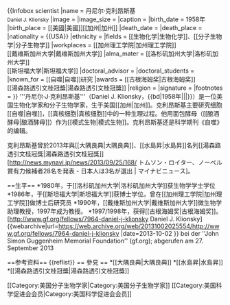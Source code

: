 {{Infobox scientist
|name              = 丹尼尔·克利昂斯基<br><small>Daniel J. Klionsky</small>
|image             = 
|image_size        = 
|caption           = 
|birth_date        = 1958年
|birth_place       = [[美國|美國]][[加州|加州]]
|death_date        = 
|death_place       = 
|nationality       = {{USA}}
|ethnicity         = 
|fields            = [[生物化学|生物化学]]、[[分子生物学|分子生物学]]
|workplaces        = [[加州理工学院|加州理工学院]]<br>[[戴维斯加州大学|戴维斯加州大学]]
|alma_mater        = [[洛杉矶加州大学|洛杉矶加州大学]]<br>[[斯坦福大学|斯坦福大学]]
|doctoral_advisor  = 
|doctoral_students = 
|known_for         = [[自噬|自噬]]研究
|awards            = [[古根海姆奖|古根海姆奖]]<br>[[湯森路透引文桂冠獎|湯森路透引文桂冠獎]]
|religion          =
|signature         =  <!--(filename only)-->
|footnotes         = 
}}
'''丹尼尔·J·克利昂斯基'''（Daniel J. Klionsky，{{bd|1958年|||}}）是一位美国生物化学家和分子生物学家，生于美国[[加州|加州]]。克利昂斯基主要研究细胞[[自噬|自噬]]，[[真核细胞|真核细胞]]中的一种生理过程。他用面包酵母（[[酿酒酵母|酿酒酵母]]）作为[[模式生物|模式生物]]。克利昂斯基还是科学期刊《自噬》的编辑。

克利昂斯基曾於2013年與[[大隅良典|大隅良典]]、[[水島昇|水島昇]]名列[[湯森路透引文桂冠獎|湯森路透引文桂冠獎]]<ref>[http://news.mynavi.jp/news/2013/09/25/168/ トムソン・ロイター、ノーベル賞有力候補者28名を発表 - 日本人は3名が選出 | マイナビニュース]</ref>。

==生平==
*1980年，于[[洛杉矶加州大学|洛杉矶加州大学]]获生物学学士学位
*1986年，于[[斯坦福大学|斯坦福大学]]获博士学位。曾在[[加州理工学院|加州理工学院]]做博士后研究员
*1990年，[[戴维斯加州大学|戴维斯加州大学]]微生物学助理教授，1997年成为教授。
*1997/1998年，获得[[古根海姆奖|古根海姆奖]]。<ref>[http://www.gf.org/fellows/7964-daniel-j-klionsky Daniel J. Klionsky] {{webarchive|url=https://web.archive.org/web/20131002025554/http://www.gf.org/fellows/7964-daniel-j-klionsky |date=2013-10-02 }} bei der ''John Simon Guggenheim Memorial Foundation'' (gf.org); abgerufen am 27. September 2013</ref>

==参考资料==
{{reflist}}
== 參見 ==
*[[大隅良典|大隅良典]]
*[[水島昇|水島昇]]
*[[湯森路透引文桂冠獎|湯森路透引文桂冠獎]]

[[Category:美国分子生物学家|Category:美国分子生物学家]]
[[Category:美国科学促进会会员|Category:美国科学促进会会员]]